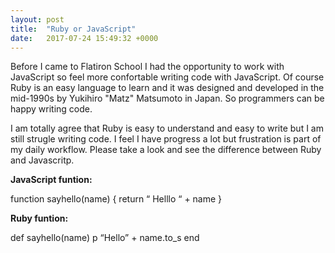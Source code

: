 ```yaml
---
layout: post
title:  "Ruby or JavaScript"
date:   2017-07-24 15:49:32 +0000
---
```



  Before I came to Flatiron School I had the opportunity to work with JavaScript so feel more confortable writing code with JavaScript. Of course Ruby is an easy language to learn and it was designed and developed in the mid-1990s by Yukihiro "Matz" Matsumoto in Japan.  So programmers can be happy writing code.

I am totally agree that Ruby is easy to understand and easy to write but I am still strugle writing code. I feel I have progress a lot but frustration is part of my daily workflow. Please take a look and see the difference between Ruby and Javascritp.

**JavaScript funtion:**

function sayhello(name) {
return “ Helllo “ + name
}

**Ruby funtion:**

def sayhello(name) 
 p “Hello” + name.to_s
end
